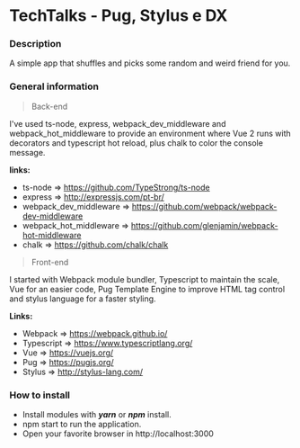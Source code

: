# TechTalks - Pug, Stylus e DX

### Description
A simple app that shuffles and picks some random and weird friend for you.

### General information

> Back-end

I've used ts-node, express, webpack_dev_middleware and webpack_hot_middleware to provide an environment where Vue 2 runs with decorators and typescript hot reload, plus chalk to color the console message.

**links:**

* ts-node => https://github.com/TypeStrong/ts-node
* express => http://expressjs.com/pt-br/
* webpack_dev_middleware => https://github.com/webpack/webpack-dev-middleware
* webpack_hot_middleware => https://github.com/glenjamin/webpack-hot-middleware
* chalk => https://github.com/chalk/chalk


> Front-end

I started with Webpack module bundler, Typescript to maintain the scale, Vue for an easier code, Pug Template Engine to improve HTML tag control and stylus language for a faster styling.

**Links:**

* Webpack => https://webpack.github.io/
* Typescript => https://www.typescriptlang.org/
* Vue => https://vuejs.org/
* Pug => https://pugjs.org/
* Stylus => http://stylus-lang.com/

### How to install

* Install modules with **_yarn_** or **_npm_** install.
* npm start to run the application.
* Open your favorite browser in http://localhost:3000




